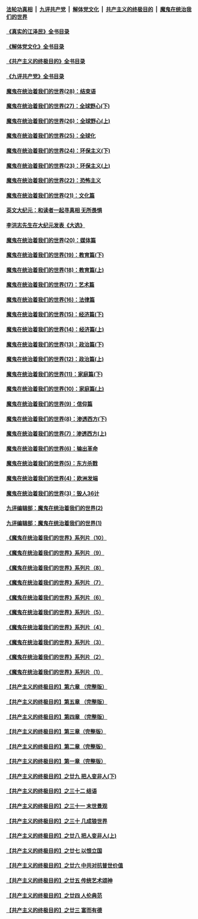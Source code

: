 ####  [法轮功真相](../../../../basic/blob/master/README.md?t=09050901) &nbsp;|&nbsp; [九评共产党](../../../../9ping.md/blob/master/README.md?t=09050901) &nbsp;|&nbsp; [解体党文化](../../../../jtdwh.md/blob/master/README.md?t=09050901)  &nbsp;|&nbsp; [共产主义的终极目的](../../../../gczydzjmd.md/blob/master/README.md?t=09050901) &nbsp;|&nbsp; [魔鬼在统治我们的世界](../../../../mgztzwmdsj.md/blob/master/README.md?t=09050901) 

#### [《真实的江泽民》全书目录](../pages/nsc422/n13721399.md?t=09050901) 

#### [《解体党文化》全书目录](../pages/nsc422/n13721157.md?t=09050901) 

#### [《共产主义的终极目的》全书目录](../pages/nsc422/n13721048.md?t=09050901) 

#### [《九评共产党》全书目录](../pages/nsc422/n13708085.md?t=09050901) 

#### [魔鬼在统治着我们的世界(28)：结束语](../pages/nsc422/n10936246.md?t=09050901) 

#### [魔鬼在统治着我们的世界(27)：全球野心(下)](../pages/nsc422/n10928319.md?t=09050901) 

#### [魔鬼在统治着我们的世界(26)：全球野心(上)](../pages/nsc422/n10900318.md?t=09050901) 

#### [魔鬼在统治着我们的世界(25)：全球化](../pages/nsc422/n10788205.md?t=09050901) 

#### [魔鬼在统治着我们的世界(24)：环保主义(下)](../pages/nsc422/n10695307.md?t=09050901) 

#### [魔鬼在统治着我们的世界(23)：环保主义(上)](../pages/nsc422/n10688613.md?t=09050901) 

#### [魔鬼在统治着我们的世界(22)：恐怖主义](../pages/nsc422/n10614727.md?t=09050901) 

#### [魔鬼在统治着我们的世界(21)：文化篇](../pages/nsc422/n10597706.md?t=09050901) 

#### [英文大纪元：和读者一起寻真相 无所畏惧](../pages/nsc422/n12542027.md?t=09050901) 

#### [李洪志先生在大纪元发表《大选》](../pages/nsc422/n12534746.md?t=09050901) 

#### [魔鬼在统治着我们的世界(20)：媒体篇](../pages/nsc422/n10586579.md?t=09050901) 

#### [魔鬼在统治着我们的世界(19)：教育篇(下)](../pages/nsc422/n10564808.md?t=09050901) 

#### [魔鬼在统治着我们的世界(18)：教育篇(上)](../pages/nsc422/n10526970.md?t=09050901) 

#### [魔鬼在统治着我们的世界(17)：艺术篇](../pages/nsc422/n10499093.md?t=09050901) 

#### [魔鬼在统治着我们的世界(16)：法律篇](../pages/nsc422/n10485969.md?t=09050901) 

#### [魔鬼在统治着我们的世界(15)：经济篇(下)](../pages/nsc422/n10469975.md?t=09050901) 

#### [魔鬼在统治着我们的世界(14)：经济篇(上)](../pages/nsc422/n10457370.md?t=09050901) 

#### [魔鬼在统治着我们的世界(13)：政治篇(下)](../pages/nsc422/n10448270.md?t=09050901) 

#### [魔鬼在统治着我们的世界(12)：政治篇(上)](../pages/nsc422/n10444576.md?t=09050901) 

#### [魔鬼在统治着我们的世界(11)：家庭篇(下)](../pages/nsc422/n10440961.md?t=09050901) 

#### [魔鬼在统治着我们的世界(10)：家庭篇(上)](../pages/nsc422/n10435448.md?t=09050901) 

#### [魔鬼在统治着我们的世界(9)：信仰篇](../pages/nsc422/n10432159.md?t=09050901) 

#### [魔鬼在统治着我们的世界(8)：渗透西方(下)](../pages/nsc422/n10429603.md?t=09050901) 

#### [魔鬼在统治着我们的世界(7)：渗透西方(上)](../pages/nsc422/n10426013.md?t=09050901) 

#### [魔鬼在统治着我们的世界(6)：输出革命](../pages/nsc422/n10421536.md?t=09050901) 

#### [魔鬼在统治着我们的世界(5)：东方杀戮](../pages/nsc422/n10417707.md?t=09050901) 

#### [魔鬼在统治着我们的世界(4)：欧洲发端](../pages/nsc422/n10414890.md?t=09050901) 

#### [魔鬼在统治着我们的世界(3)：毁人36计](../pages/nsc422/n10411583.md?t=09050901) 

#### [九评编辑部：魔鬼在统治着我们的世界(2)](../pages/nsc422/n10410036.md?t=09050901) 

#### [九评编辑部：魔鬼在统治着我们的世界(1)](../pages/nsc422/n10406825.md?t=09050901) 

#### [《魔鬼在统治着我们的世界》系列片（10）](../pages/nsc422/n12292670.md?t=09050901) 

#### [《魔鬼在统治着我们的世界》系列片（9）](../pages/nsc422/n12290859.md?t=09050901) 

#### [《魔鬼在统治着我们的世界》系列片（8）](../pages/nsc422/n12287445.md?t=09050901) 

#### [《魔鬼在统治着我们的世界》系列片（7）](../pages/nsc422/n12283425.md?t=09050901) 

#### [《魔鬼在统治着我们的世界》系列片（6）](../pages/nsc422/n12282314.md?t=09050901) 

#### [《魔鬼在统治着我们的世界》系列片（5）](../pages/nsc422/n12281419.md?t=09050901) 

#### [《魔鬼在统治着我们的世界》系列片（4）](../pages/nsc422/n12274024.md?t=09050901) 

#### [《魔鬼在统治着我们的世界》系列片（3）](../pages/nsc422/n12271322.md?t=09050901) 

#### [《魔鬼在统治着我们的世界》系列片（2）](../pages/nsc422/n12269049.md?t=09050901) 

#### [《魔鬼在统治着我们的世界》系列片（1）](../pages/nsc422/n12267575.md?t=09050901) 

#### [【共产主义的终极目的】第六章 （完整版）](../pages/nsc422/n11428913.md?t=09050901) 

#### [【共产主义的终极目的】第五章 （完整版）](../pages/nsc422/n11428912.md?t=09050901) 

#### [【共产主义的终极目的】第四章 （完整版）](../pages/nsc422/n11428907.md?t=09050901) 

#### [【共产主义的终极目的】第三章（完整版）](../pages/nsc422/n11428848.md?t=09050901) 

#### [【共产主义的终极目的】第二章（完整版）](../pages/nsc422/n11428831.md?t=09050901) 

#### [【共产主义的终极目的】第一章（完整版）](../pages/nsc422/n11417651.md?t=09050901) 

#### [【共产主义的终极目的】之廿九 把人变非人(下)](../pages/nsc422/n11344140.md?t=09050901) 

#### [【共产主义的终极目的】之三十二 结语](../pages/nsc422/n11360535.md?t=09050901) 

#### [【共产主义的终极目的】之三十一 末世景观](../pages/nsc422/n11351129.md?t=09050901) 

#### [【共产主义的终极目的】之三十 几成狼世界](../pages/nsc422/n11348280.md?t=09050901) 

#### [【共产主义的终极目的】之廿八 把人变非人(上)](../pages/nsc422/n11340492.md?t=09050901) 

#### [【共产主义的终极目的】之廿七 以恨立国](../pages/nsc422/n11336944.md?t=09050901) 

#### [【共产主义的终极目的】之廿六 中共对抗普世价值](../pages/nsc422/n11324785.md?t=09050901) 

#### [【共产主义的终极目的】之廿五 传统艺术颂神](../pages/nsc422/n11296396.md?t=09050901) 

#### [【共产主义的终极目的】之廿四 人伦典范](../pages/nsc422/n11296397.md?t=09050901) 

#### [【共产主义的终极目的】之廿三 富而有德](../pages/nsc422/n11283598.md?t=09050901) 

